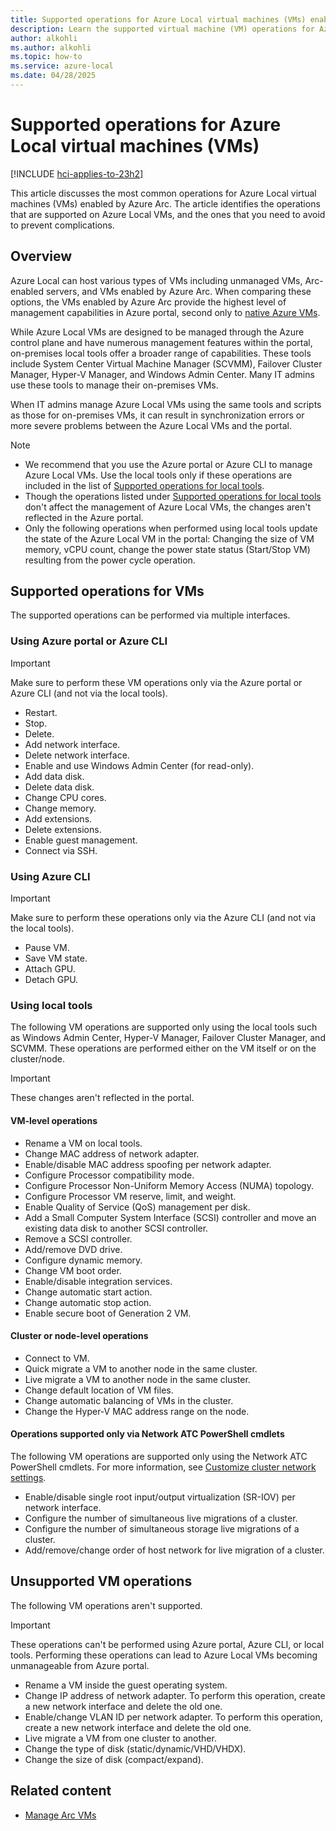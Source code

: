 ```yaml
---
title: Supported operations for Azure Local virtual machines (VMs) enabled by Azure Arc
description: Learn the supported virtual machine (VM) operations for Azure Local VMs enabled by Azure Arc.
author: alkohli
ms.author: alkohli
ms.topic: how-to
ms.service: azure-local
ms.date: 04/28/2025
---
```


# Supported operations for Azure Local virtual machines (VMs) 

[!INCLUDE [hci-applies-to-23h2](../includes/hci-applies-to-23h2.md)]

This article discusses the most common operations for Azure Local virtual machines (VMs) enabled by Azure Arc. The article identifies the operations that are supported on Azure Local VMs, and the ones that you need to avoid to prevent complications.

## Overview

Azure Local can host various types of VMs including unmanaged VMs, Arc-enabled servers, and VMs enabled by Azure Arc. When comparing these options, the VMs enabled by Azure Arc provide the highest level of management capabilities in Azure portal, second only to [native Azure VMs](/azure/azure-local/concepts/compare-vm-management-capabilities).

While Azure Local VMs are designed to be managed through the Azure control plane and have numerous management features within the portal, on-premises local tools offer a broader range of capabilities. These tools include System Center Virtual Machine Manager (SCVMM), Failover Cluster Manager, Hyper-V Manager, and Windows Admin Center. Many IT admins use these tools to manage their on-premises VMs.

When IT admins manage Azure Local VMs using the same tools and scripts as those for on-premises VMs, it can result in synchronization errors or more severe problems between the Azure Local VMs and the portal.

> [!NOTE]
> - We recommend that you use the Azure portal or Azure CLI to manage Azure Local VMs. Use the local tools only if these operations are included in the list of [Supported operations for local tools](#using-local-tools).
> - Though the operations listed under [Supported operations for local tools](#using-local-tools) don't affect the management of Azure Local VMs, the changes aren't reflected in the Azure portal.
> - Only the following operations when performed using local tools update the state of the Azure Local VM in the portal: Changing the size of VM memory, vCPU count, change the power state status (Start/Stop VM) resulting from the power cycle operation.

## Supported operations for VMs

The supported operations can be performed via multiple interfaces.

### Using Azure portal or Azure CLI

> [!IMPORTANT]
> Make sure to perform these VM operations only via the Azure portal or Azure CLI (and not via the local tools).

- Restart.
- Stop.
- Delete.
- Add network interface.
- Delete network interface.
- Enable and use Windows Admin Center (for read-only).
- Add data disk.
- Delete data disk.
- Change CPU cores.
- Change memory.
- Add extensions.
- Delete extensions.
- Enable guest management.
- Connect via SSH.

### Using Azure CLI

> [!IMPORTANT]
> Make sure to perform these operations only via the Azure CLI (and not via the local tools).

- Pause VM.
- Save VM state.
- Attach GPU.
- Detach GPU.

### Using local tools

The following VM operations are supported only using the local tools such as Windows Admin Center, Hyper-V Manager, Failover Cluster Manager, and SCVMM. These operations are performed either on the VM itself or on the cluster/node. 

> [!IMPORTANT]
> These changes aren't reflected in the portal.

#### VM-level operations

- Rename a VM on local tools.
- Change MAC address of network adapter.
- Enable/disable MAC address spoofing per network adapter.
- Configure Processor compatibility mode.
- Configure Processor Non-Uniform Memory Access (NUMA) topology.
- Configure Processor VM reserve, limit, and weight.
- Enable Quality of Service (QoS) management per disk.
- Add a Small Computer System Interface (SCSI) controller and move an existing data disk to another SCSI controller.
- Remove a SCSI controller.
- Add/remove DVD drive.
- Configure dynamic memory.
- Change VM boot order.
- Enable/disable integration services.
- Change automatic start action.
- Change automatic stop action.
- Enable secure boot of Generation 2 VM.

#### Cluster or node-level operations

- Connect to VM.
- Quick migrate a VM to another node in the same cluster.
- Live migrate a VM to another node in the same cluster.
- Change default location of VM files.
- Change automatic balancing of VMs in the cluster.
- Change the Hyper-V MAC address range on the node.

#### Operations supported only via Network ATC PowerShell cmdlets

The following VM operations are supported only using the Network ATC PowerShell cmdlets. For more information, see [Customize cluster network settings](./manage-network-atc.md#customize-cluster-network-settings).

- Enable/disable single root input/output virtualization (SR-IOV) per network interface.
- Configure the number of simultaneous live migrations of a cluster.
- Configure the number of simultaneous storage live migrations of a cluster.
- Add/remove/change order of host network for live migration of a cluster.

## Unsupported VM operations

The following VM operations aren't supported.

> [!IMPORTANT]
> These operations can't be performed using Azure portal, Azure CLI, or local tools. Performing these operations can lead to Azure Local VMs becoming unmanageable from Azure portal.

- Rename a VM inside the guest operating system.
- Change IP address of network adapter. To perform this operation, create a new network interface and delete the old one.
- Enable/change VLAN ID per network adapter. To perform this operation, create a new network interface and delete the old one.
- Live migrate a VM from one cluster to another.
- Change the type of disk (static/dynamic/VHD/VHDX).
- Change the size of disk (compact/expand).


## Related content

- [Manage Arc VMs](manage-arc-virtual-machines.md)
